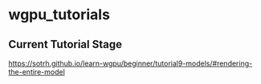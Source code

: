 # wgpu_tutorials

## Current Tutorial Stage
https://sotrh.github.io/learn-wgpu/beginner/tutorial9-models/#rendering-the-entire-model
